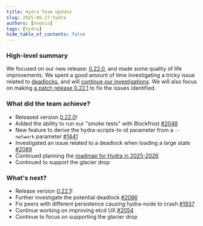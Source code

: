 ```yaml
---
title: Hydra Team Update
slug: 2025-06-27-hydra
authors: [noonio]
tags: [hydra]
hide_table_of_contents: false
---
```


### High-level summary

We focused on our new release:
[0.22.0](https://github.com/cardano-scaling/hydra/releases/tag/0.22.0), and
made some quality of life improvements. We spent a good amount of time
investigating a tricky issue related to
[deadlocks](https://github.com/cardano-scaling/hydra/issues/2089), and will
[continue our
investigations](https://github.com/cardano-scaling/hydra/issues/2086). We will
also focus on making [a patch release
0.22.1](https://github.com/cardano-scaling/hydra/pull/2088) to fix the issues
identified.

### What did the team achieve?

* Released version [0.22.0](https://github.com/cardano-scaling/hydra/releases/tag/0.22.0)!
* Added the ability to run our "smoke tests" with Blockfrost [#2048](https://github.com/cardano-scaling/hydra/issues/2048)
* New feature to derive the hydra-scripts-tx-id parameter from a `--network` parameter [#1441](https://github.com/cardano-scaling/hydra/issues/1441)
* Investigated an issue related to a deadlock when loading a large state [#2089](https://github.com/cardano-scaling/hydra/issues/2089)
* Continued planning the [roadmap for Hydra in 2025-2026](https://github.com/orgs/cardano-scaling/projects/7)
* Continued to support the glacier drop

### What's next?

* Release version [0.22.1](https://github.com/cardano-scaling/hydra/milestone/23?closed=1)!
* Further investigate the potential deadlock [#2086](https://github.com/cardano-scaling/hydra/issues/2086)
* Fix peers with different persistence causing hydra-node to crash [#1937](https://github.com/cardano-scaling/hydra/issues/1937)
* Continue working on improving etcd UX [#2054](https://github.com/cardano-scaling/hydra/issues/2054)
* Continue to focus on supporting the glacier drop
